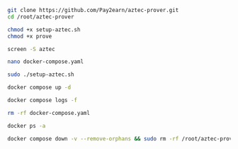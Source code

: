 ```bash
git clone https://github.com/Pay2earn/aztec-prover.git
cd /root/aztec-prover
```

```bash
chmod +x setup-aztec.sh
chmod +x prove 
```

```bash
screen -S aztec
```

```bash
nano docker-compose.yaml
```

```bash
sudo ./setup-aztec.sh
```

```bash
docker compose up -d
```

```bash
docker compose logs -f 
```

```bash
rm -rf docker-compose.yaml
```

```bash
docker ps -a
```

```bash
docker compose down -v --remove-orphans && sudo rm -rf /root/aztec-prover/node{1,2,3,4,5,6,7,8} && sudo rm -f /root/aztec-prover/.env
```
